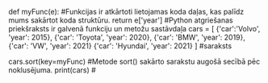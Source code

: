 def myFunc(e): #Funkcijas ir atkārtoti lietojamas koda daļas, kas palīdz mums sakārtot koda struktūru.
    return e['year'] #Python atgriešanas priekšraksts ir galvenā funkciju un metožu sastāvdaļa
cars = [ 
{'car':'Volvo', 'year': 2015}, 
{'car': 'Toyota', 'year': 2020}, 
{'car': 'BMW', 'year': 2019}, 
{'car': 'VW', 'year': 2021} 
{'car': 'Hyundai', 'year': 2021}
] #saraksts

cars.sort(key=myFunc) #Metode sort() sakārto sarakstu augošā secībā pēc noklusējuma.
print(cars) #
